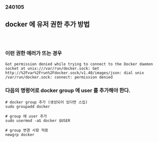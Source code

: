 ### 240105
## docker 에 유저 권한 추가 방법
### <br/>

### 이런 권한 에러가 뜨는 경우
```
Got permission denied while trying to connect to the Docker daemon socket at unix:///var/run/docker.sock: Get http://%2Fvar%2Frun%2Fdocker.sock/v1.40/images/json: dial unix /var/run/docker.sock: connect: permission denied
```

### 다음의 명령어로 docker group 에 user 를 추가해야 한다.
```
# docker group 추가 (생성되어 있다면 스킵)
sudo groupadd docker

# group 에 user 추가
sudo usermod -aG docker $USER

# group 변경 사항 적용
newgrp docker
```
